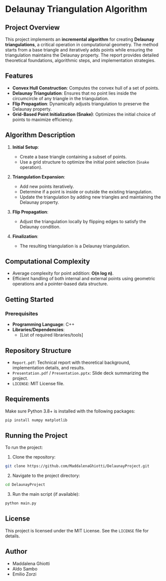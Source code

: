 # Delaunay Triangulation Algorithm

## Project Overview

This project implements an **incremental algorithm** for creating **Delaunay triangulations**, a critical operation in computational geometry. The method starts from a base triangle and iteratively adds points while ensuring the triangulation maintains the Delaunay property. The report provides detailed theoretical foundations, algorithmic steps, and implementation strategies.

## Features

- **Convex Hull Construction**: Computes the convex hull of a set of points.
- **Delaunay Triangulation**: Ensures that no point lies inside the circumcircle of any triangle in the triangulation.
- **Flip Propagation**: Dynamically adjusts triangulation to preserve the Delaunay property.
- **Grid-Based Point Initialization (Snake)**: Optimizes the initial choice of points to maximize efficiency.

## Algorithm Description

1. **Initial Setup**:
   - Create a base triangle containing a subset of points.
   - Use a grid structure to optimize the initial point selection (`Snake` operation).

2. **Triangulation Expansion**:
   - Add new points iteratively.
   - Determine if a point is inside or outside the existing triangulation.
   - Update the triangulation by adding new triangles and maintaining the Delaunay property.

3. **Flip Propagation**:
   - Adjust the triangulation locally by flipping edges to satisfy the Delaunay condition.

4. **Finalization**:
   - The resulting triangulation is a Delaunay triangulation.

## Computational Complexity

- Average complexity for point addition: **O(n log n)**.
- Efficient handling of both internal and external points using geometric operations and a pointer-based data structure.

## Getting Started

### Prerequisites

- **Programming Language**: C++
- **Libraries/Dependencies**:
  - [List of required libraries/tools]

## Repository Structure

- `Report.pdf`: Technical report with theoretical background, implementation details, and results.
- `Presentation.pdf` / `Presentation.pptx`: Slide deck summarizing the project.
- `LICENSE`: MIT License file.

## Requirements

Make sure Python 3.8+ is installed with the following packages:

```bash
pip install numpy matplotlib
```

## Running the Project

To run the project:

1. Clone the repository:

```bash
git clone https://github.com/MaddalenaGhiotti/DelaunayProject.git
```

2. Navigate to the project directory:

```bash
cd DelaunayProject
```

3. Run the main script (if available):

```bash
python main.py
```

## License

This project is licensed under the MIT License. See the `LICENSE` file for details.

## Author

- Maddalena Ghiotti
- Aldo Sambo
- Emilio Zorzi
